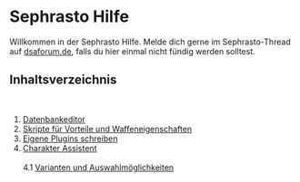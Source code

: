 # Sephrasto Hilfe
Willkommen in der Sephrasto Hilfe. Melde dich gerne im Sephrasto-Thread auf [dsaforum.de](https://dsaforum.de/viewtopic.php?f=180&t=45794), falls du hier einmal nicht fündig werden solltest.
<br />

## Inhaltsverzeichnis
<br />

1. [Datenbankeditor](Datenbankeditor.md)<br />
2. [Skripte für Vorteile und Waffeneigenschaften](ScriptAPI.md)<br />
3. [Eigene Plugins schreiben](PluginAPI.md)<br />
4. [Charakter Assistent](CharakterAssistent.md)<br /><br />
    4.1 [Varianten und Auswahlmöglichkeiten](Varianten_Auswahlmöglichkeiten.md)